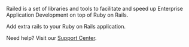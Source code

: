 Railed is a set of libraries and tools to facilitate and speed up Enterprise Application Development on top of Ruby on Rails.

Add extra rails to your Ruby on Rails application.

Need help? Visit our [Support Center](https://github.com/railed/support).
